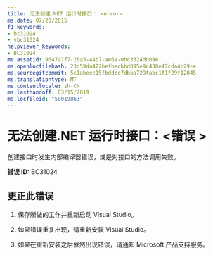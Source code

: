 ```yaml
---
title: 无法创建.NET 运行时接口： <error>
ms.date: 07/20/2015
f1_keywords:
- bc31024
- vbc31024
helpviewer_keywords:
- BC31024
ms.assetid: 9647a7f7-26a3-44b7-ae6a-0bc3324dd096
ms.openlocfilehash: 23d59da422befbecbbd095e9c438e47cda4c29ce
ms.sourcegitcommit: 5c1abeec15fbddcc7dbaa729fabc1f1f29f12045
ms.translationtype: MT
ms.contentlocale: zh-CN
ms.lasthandoff: 03/15/2019
ms.locfileid: "58019863"
---
```

# <a name="unable-to-create-a-net-runtime-interface-error"></a>无法创建.NET 运行时接口：\<错误 >
创建接口时发生内部编译器错误，或是对接口的方法调用失败。  
  
 **错误 ID:** BC31024  
  
## <a name="to-correct-this-error"></a>更正此错误  
  
1.  保存所做的工作并重新启动 Visual Studio。  
  
2.  如果错误重复出现，请重新安装 Visual Studio。  
  
3.  如果在重新安装之后依然出现错误，请通知 Microsoft 产品支持服务。  
  
